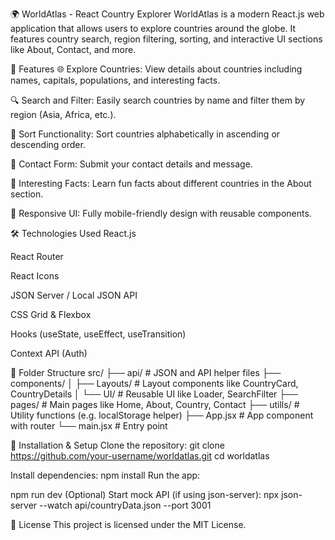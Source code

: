 🌍 WorldAtlas - React Country Explorer
WorldAtlas is a modern React.js web application that allows users to explore countries around the globe. It features country search, region filtering, sorting, and interactive UI sections like About, Contact, and more.

🚀 Features
🌐 Explore Countries: View details about countries including names, capitals, populations, and interesting facts.

🔍 Search and Filter: Easily search countries by name and filter them by region (Asia, Africa, etc.).

🔄 Sort Functionality: Sort countries alphabetically in ascending or descending order.

💬 Contact Form: Submit your contact details and message.

🧠 Interesting Facts: Learn fun facts about different countries in the About section.

📱 Responsive UI: Fully mobile-friendly design with reusable components.

🛠️ Technologies Used
React.js

React Router

React Icons

JSON Server / Local JSON API

CSS Grid & Flexbox

Hooks (useState, useEffect, useTransition)

Context API (Auth)

📁 Folder Structure
src/
├── api/                  # JSON and API helper files
├── components/
│   ├── Layouts/          # Layout components like CountryCard, CountryDetails
│   └── UI/               # Reusable UI like Loader, SearchFilter
├── pages/                # Main pages like Home, About, Country, Contact
├── utills/              # Utility functions (e.g. localStorage helper)
├── App.jsx              # App component with router
└── main.jsx             # Entry point

🔧 Installation & Setup
Clone the repository:
git clone https://github.com/your-username/worldatlas.git
cd worldatlas

Install dependencies:
npm install
Run the app:

npm run dev
(Optional) Start mock API (if using json-server):
npx json-server --watch api/countryData.json --port 3001

📃 License
This project is licensed under the MIT License.

